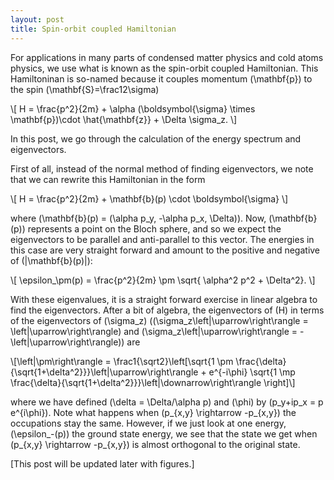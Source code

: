 ```yaml
---
layout: post
title: Spin-orbit coupled Hamiltonian
---
```


For applications in many parts of condensed matter physics and cold atoms physics, we use what is known as the spin-orbit coupled Hamiltonian. This Hamiltoninan is so-named because it couples momentum <span>\(\mathbf{p}\)</span>
to the spin <span>\(\mathbf{S}=\frac12\sigma\)</span>

<div>
\[ H = \frac{p^2}{2m} + \alpha (\boldsymbol{\sigma} \times \mathbf{p})\cdot \hat{\mathbf{z}} + \Delta \sigma_z. \]
</div>

In this post, we go through the calculation of the energy spectrum and eigenvectors. 

First of all, instead of the normal method of finding eigenvectors, we note that we can rewrite this Hamiltonian in the form

<div>
\[ H = \frac{p^2}{2m} + \mathbf{b}(p) \cdot \boldsymbol{\sigma} \]
</div>

where <span>\(\mathbf{b}(p) = (\alpha p_y, -\alpha p_x, \Delta)\)</span>. Now, <span>\(\mathbf{b}(p)\)</span> represents a point on the Bloch sphere, and so we expect the eigenvectors to be parallel and anti-parallel to this vector. The energies in this case are very straight forward and amount to the positive and negative of <span>\(|\mathbf{b}(p)|\)</span>:

<div>
\[ \epsilon_\pm(p) = \frac{p^2}{2m} \pm \sqrt{ \alpha^2 p^2 + \Delta^2}. \]
</div>

With these eigenvalues, it is a straight forward exercise in linear algebra to find the eigenvectors. After a bit of algebra, the eigenvectors of <span>\(H\)</span> in terms of the eigenvectors of <span>\(\sigma_z\)</span> (<span>\(\sigma_z\left|\uparrow\right\rangle = \left|\uparrow\right\rangle\)</span> and <span>\(\sigma_z\left|\uparrow\right\rangle = -\left|\uparrow\right\rangle\)</span>) are

<div>
\[\left|\pm\right\rangle = \frac1{\sqrt2}\left[\sqrt{1 \pm \frac{\delta}{\sqrt{1+\delta^2}}}\left|\uparrow\right\rangle + e^{-i\phi} \sqrt{1 \mp \frac{\delta}{\sqrt{1+\delta^2}}}\left|\downarrow\right\rangle \right]\]
</div>

where we have defined <span>\(\delta = \Delta/\alpha p\)</span> and <span>\(\phi\)</span> by <span>\(p_y+ip_x = p e^{i\phi})</span>. Note what happens when <span>\(p_{x,y} \rightarrow -p_{x,y}\)</span> the occupations stay the same. However, if we just look at one energy, <span>\(\epsilon_-(p)\)</span> the ground state energy, we see that the state we get when <span>\(p_{x,y} \rightarrow -p_{x,y}\)</span> is almost orthogonal to the original state. 

[This post will be updated later with figures.]